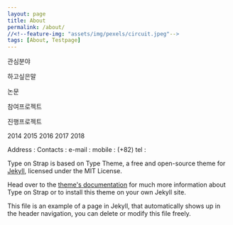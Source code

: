 ```yaml
---
layout: page
title: About
permalink: /about/
//<!--feature-img: "assets/img/pexels/circuit.jpeg"-->
tags: [About, Testpage]
---
```



관심분야

하고싶은말

논문

참여프로젝트

진행프로젝트

2014 2015 2016 2017 2018

 
Address : 
Contacts : 
e-mail : 
mobile : (+82)
tel : 

Type on  Strap is based on Type Theme, a free and open-source theme for [Jekyll](http://jekyllrb.com/), licensed under the MIT License.

Head over to the [theme's documentation](https://github.io/sylhare/Type-on-Strap) for much more information about Type on Strap or to install this theme on your own Jekyll site.

This file is an example of a page in Jekyll, that automatically shows up in the header navigation, you can delete or modify this file freely.
 
